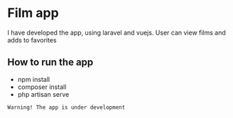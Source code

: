 # Film app
I have developed the app, using laravel and vuejs. User can view films and adds to favorites

## How to run the app
* npm install
* composer install
* php artisan serve

`Warning! The app is under development`